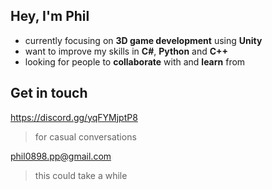 ## Hey, I'm Phil
- currently focusing on **3D game development** using **Unity**
- want to improve my skills in **C#**, **Python** and **C++**
- looking for people to **collaborate** with and **learn** from
 
                
## Get in touch
 
 https://discord.gg/yqFYMjptP8 
 > for casual conversations
 
 phil0898.pp@gmail.com  
 > this could take a while
<!---
philparzer/philparzer is a ✨ special ✨ repository because its `README.md` (this file) appears on your GitHub profile.
You can click the Preview link to take a look at your changes.
--->
